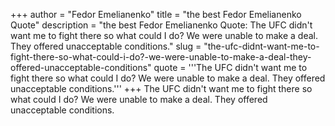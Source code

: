 +++
author = "Fedor Emelianenko"
title = "the best Fedor Emelianenko Quote"
description = "the best Fedor Emelianenko Quote: The UFC didn't want me to fight there so what could I do? We were unable to make a deal. They offered unacceptable conditions."
slug = "the-ufc-didnt-want-me-to-fight-there-so-what-could-i-do?-we-were-unable-to-make-a-deal-they-offered-unacceptable-conditions"
quote = '''The UFC didn't want me to fight there so what could I do? We were unable to make a deal. They offered unacceptable conditions.'''
+++
The UFC didn't want me to fight there so what could I do? We were unable to make a deal. They offered unacceptable conditions.
